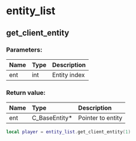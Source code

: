 # entity_list

## get_client_entity

### Parameters:

| Name | Type | Description  |
| :--- | :--- | :----------- |
| ent  | int  | Entity index |

### Return value:

| Name | Type           | Description       |
| :--- | :------------- | :---------------- |
| ent  | C_BaseEntity\* | Pointer to entity |

```lua
local player = entity_list.get_client_entity(1)
```
